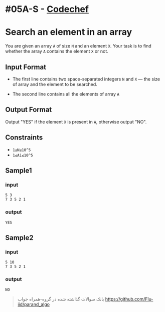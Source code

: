 # #05A-S - [Codechef](https://www.codechef.com/practice/course/arrays/ARRAYS/problems/SEARCHINARR)

# Search an element in an array

You are given an array `A` of size `N` and an element `X`. Your task is to find whether the array `A` contains the element `X` or not.

## Input Format

- The first line contains two space-separated integers `N` and `X` — the size of array and the element to be searched.

- The second line contains all the elements of array `A`

## Output Format

Output "YES" if the element `X` is present in `A`, otherwise output "NO".

## Constraints

- `1≤N≤10^5`
- `1≤Ai≤10^5`

## Sample1

### input

```
5 3
7 3 5 2 1
```

### output

`YES`

## Sample2

### input

```
5 10
7 3 5 2 1
```

### output

`NO`

> بانک سوالات گذاشته شده در گروه-همراه جواب
> https://github.com/Flu-iid/parand_algo
